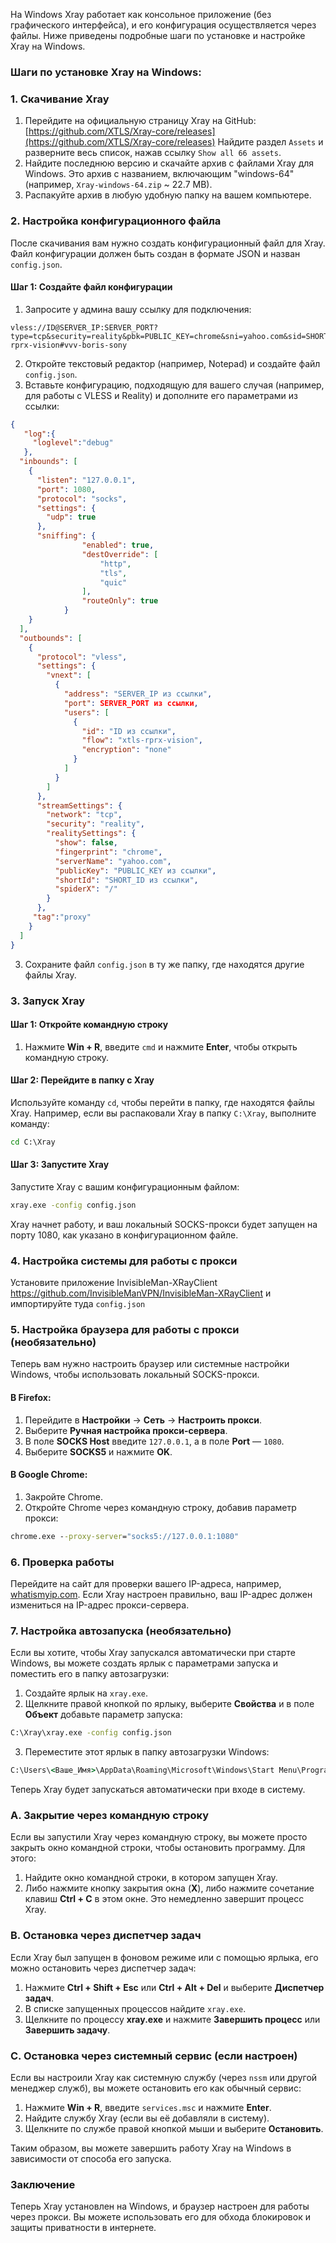На Windows Xray работает как консольное приложение (без графического интерфейса), и его конфигурация осуществляется через файлы. Ниже приведены подробные шаги по установке и настройке Xray на Windows.

### Шаги по установке Xray на Windows:

### 1. **Скачивание Xray**

1. Перейдите на официальную страницу Xray на GitHub: [https://github.com/XTLS/Xray-core/releases](https://github.com/XTLS/Xray-core/releases) Найдите раздел `Assets` и разверните весь список, нажав ссылку `Show all 66 assets`.
2. Найдите последнюю версию и скачайте архив с файлами Xray для Windows. Это архив с названием, включающим "windows-64" (например, `Xray-windows-64.zip` ~ 22.7 MB).
3. Распакуйте архив в любую удобную папку на вашем компьютере.

### 2. **Настройка конфигурационного файла**

После скачивания вам нужно создать конфигурационный файл для Xray. Файл конфигурации должен быть создан в формате JSON и назван `config.json`.

#### Шаг 1: Создайте файл конфигурации
1. Запросите у админа вашу ссылку для подключения:
```
vless://ID@SERVER_IP:SERVER_PORT?type=tcp&security=reality&pbk=PUBLIC_KEY=chrome&sni=yahoo.com&sid=SHORT_ID&spx=%2F&flow=xtls-rprx-vision#vvv-boris-sony
```
2. Откройте текстовый редактор (например, Notepad) и создайте файл `config.json`.
3. Вставьте конфигурацию, подходящую для вашего случая (например, для работы с VLESS и Reality) и дополните его параметрами из ссылки:

```json
{
   "log":{
     "loglevel":"debug"
   },
  "inbounds": [
    {
      "listen": "127.0.0.1",
      "port": 1080,
      "protocol": "socks",
      "settings": {
        "udp": true
      },
      "sniffing": {
                "enabled": true,
                "destOverride": [
                    "http",
                    "tls",
                    "quic"
                ],
                "routeOnly": true
            }
    }
  ],
  "outbounds": [
    {
      "protocol": "vless",
      "settings": {
        "vnext": [
          {
            "address": "SERVER_IP из ссылки",
            "port": SERVER_PORT из ссылки,
            "users": [
              {
                "id": "ID из ссылки",
                "flow": "xtls-rprx-vision",
                "encryption": "none"
              }
            ]
          }
        ]
      },
      "streamSettings": {
        "network": "tcp",
        "security": "reality",
        "realitySettings": {
          "show": false,
          "fingerprint": "chrome",
          "serverName": "yahoo.com",
          "publicKey": "PUBLIC_KEY из ссылки",
          "shortId": "SHORT_ID из ссылки",
          "spiderX": "/"
        }
      },
     "tag":"proxy"
    }
  ]
}
```

3. Сохраните файл `config.json` в ту же папку, где находятся другие файлы Xray.

### 3. **Запуск Xray**

#### Шаг 1: Откройте командную строку

1. Нажмите **Win + R**, введите `cmd` и нажмите **Enter**, чтобы открыть командную строку.

#### Шаг 2: Перейдите в папку с Xray

Используйте команду `cd`, чтобы перейти в папку, где находятся файлы Xray. Например, если вы распаковали Xray в папку `C:\Xray`, выполните команду:

```cmd
cd C:\Xray
```

#### Шаг 3: Запустите Xray

Запустите Xray с вашим конфигурационным файлом:

```cmd
xray.exe -config config.json
```

Xray начнет работу, и ваш локальный SOCKS-прокси будет запущен на порту 1080, как указано в конфигурационном файле.

### 4. **Настройка системы для работы с прокси**

Установите приложение InvisibleMan-XRayClient https://github.com/InvisibleManVPN/InvisibleMan-XRayClient и импортируйте туда `config.json`

### 5. **Настройка браузера для работы с прокси (необязательно)**

Теперь вам нужно настроить браузер или системные настройки Windows, чтобы использовать локальный SOCKS-прокси.

#### В Firefox:

1. Перейдите в **Настройки** -> **Сеть** -> **Настроить прокси**.
2. Выберите **Ручная настройка прокси-сервера**.
3. В поле **SOCKS Host** введите `127.0.0.1`, а в поле **Port** — `1080`.
4. Выберите **SOCKS5** и нажмите **OK**.

#### В Google Chrome:

1. Закройте Chrome.
2. Откройте Chrome через командную строку, добавив параметр прокси:

```cmd
chrome.exe --proxy-server="socks5://127.0.0.1:1080"
```

### 6. **Проверка работы**

Перейдите на сайт для проверки вашего IP-адреса, например, [whatismyip.com](https://www.whatismyip.com). Если Xray настроен правильно, ваш IP-адрес должен измениться на IP-адрес прокси-сервера.

### 7. **Настройка автозапуска (необязательно)**

Если вы хотите, чтобы Xray запускался автоматически при старте Windows, вы можете создать ярлык с параметрами запуска и поместить его в папку автозагрузки:

1. Создайте ярлык на `xray.exe`.
2. Щелкните правой кнопкой по ярлыку, выберите **Свойства** и в поле **Объект** добавьте параметр запуска:

```cmd
C:\Xray\xray.exe -config config.json
```

3. Переместите этот ярлык в папку автозагрузки Windows:

```cmd
C:\Users\<Ваше_Имя>\AppData\Roaming\Microsoft\Windows\Start Menu\Programs\Startup
```

Теперь Xray будет запускаться автоматически при входе в систему.

### A. **Закрытие через командную строку**

Если вы запустили Xray через командную строку, вы можете просто закрыть окно командной строки, чтобы остановить программу. Для этого:

1. Найдите окно командной строки, в котором запущен Xray.
2. Либо нажмите кнопку закрытия окна (**X**), либо нажмите сочетание клавиш **Ctrl + C** в этом окне. Это немедленно завершит процесс Xray.

### B. **Остановка через диспетчер задач**

Если Xray был запущен в фоновом режиме или с помощью ярлыка, его можно остановить через диспетчер задач:

1. Нажмите **Ctrl + Shift + Esc** или **Ctrl + Alt + Del** и выберите **Диспетчер задач**.
2. В списке запущенных процессов найдите `xray.exe`.
3. Щелкните по процессу **xray.exe** и нажмите **Завершить процесс** или **Завершить задачу**.

### C. **Остановка через системный сервис (если настроен)**

Если вы настроили Xray как системную службу (через `nssm` или другой менеджер служб), вы можете остановить его как обычный сервис:

1. Нажмите **Win + R**, введите `services.msc` и нажмите **Enter**.
2. Найдите службу Xray (если вы её добавляли в систему).
3. Щелкните по службе правой кнопкой мыши и выберите **Остановить**.

Таким образом, вы можете завершить работу Xray на Windows в зависимости от способа его запуска.

### Заключение

Теперь Xray установлен на Windows, и браузер настроен для работы через прокси. Вы можете использовать его для обхода блокировок и защиты приватности в интернете.
